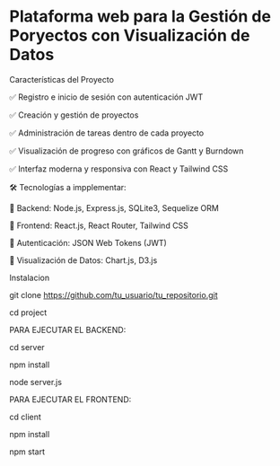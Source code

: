 # Plataforma web para la Gestión de Poryectos con Visualización de Datos


Características del Proyecto

✅ Registro e inicio de sesión con autenticación JWT

✅ Creación y gestión de proyectos

✅ Administración de tareas dentro de cada proyecto

✅ Visualización de progreso con gráficos de Gantt y Burndown

✅ Interfaz moderna y responsiva con React y Tailwind CSS

🛠 Tecnologías a impplementar:

🔹 Backend: Node.js, Express.js, SQLite3, Sequelize ORM

🔹 Frontend: React.js, React Router, Tailwind CSS

🔹 Autenticación: JSON Web Tokens (JWT)

🔹 Visualización de Datos: Chart.js, D3.js

Instalacion

git clone https://github.com/tu_usuario/tu_repositorio.git

cd project

PARA EJECUTAR EL BACKEND:

cd server

npm install

node server.js

PARA EJECUTAR EL FRONTEND:

cd client

npm install

npm start
